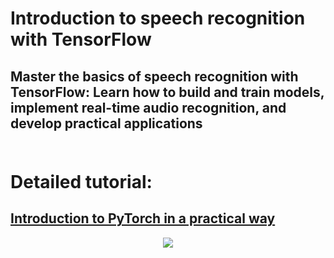 # Introduction to speech recognition with TensorFlow
## Master the basics of speech recognition with TensorFlow: Learn how to build and train models, implement real-time audio recognition, and develop practical applications<br><br>

# **Detailed tutorial**:
## [Introduction to PyTorch in a practical way](https://pylessons.com/pytorch-introduction)

<p align="center">
  <img src="https://pylessons.com/media/Tutorials/TensorFlow-CAPTCHA-solver/pytorch-introduction/pytorch-introduction.png">
</p>